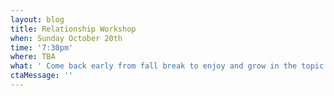 ```yaml
---
layout: blog
title: Relationship Workshop
when: Sunday October 20th
time: '7:30pm'
where: TBA
what: ' Come back early from fall break to enjoy and grow in the topic of dating relationships. Zac and Jessica will both share lessons they have learned and experienced on their ways to finding enriching relationships. We’ll serve a light dinner and sit out by the campfire while discussing this fun topic. Please consider joining us.'
ctaMessage: ''
---
```


